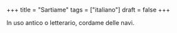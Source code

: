 +++
title = "Sartiame"
tags = ["italiano"]
draft = false
+++

In uso antico o letterario, cordame delle navi.
